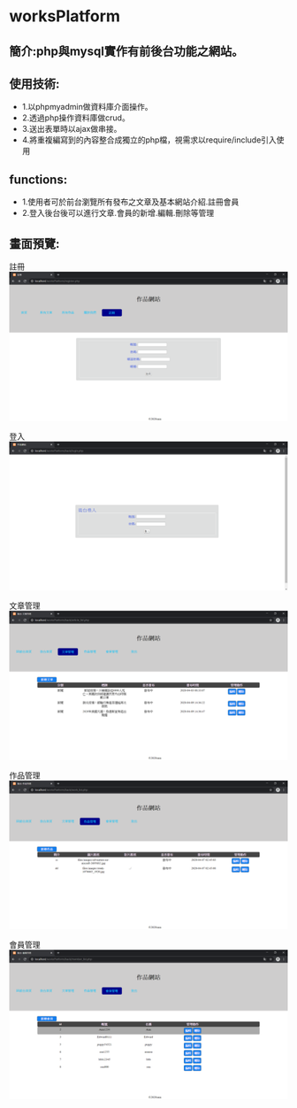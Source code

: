 # worksPlatform

## 簡介:php與mysql實作有前後台功能之網站。

## 使用技術:
* 1.以phpmyadmin做資料庫介面操作。
* 2.透過php操作資料庫做crud。
* 3.送出表單時以ajax做串接。
* 4.將重複編寫到的內容整合成獨立的php檔，視需求以require/include引入使用

## functions:
* 1.使用者可於前台瀏覽所有發布之文章及基本網站介紹.註冊會員
* 2.登入後台後可以進行文章.會員的新增.編輯.刪除等管理

## 畫面預覽:

註冊
<img src='screenshot/register.png'>

登入
<img src='screenshot/login.png'>

文章管理
<img src='screenshot/article.png'>

作品管理
<img src='screenshot/work.png'>

會員管理
<img src='screenshot/member.png'>
